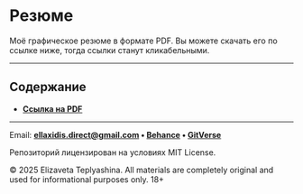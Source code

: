 # Резюме

Моё графическое резюме в формате PDF. Вы можете скачать его по ссылке ниже, тогда ссылки станут кликабельными.

---

## Содержание

- **[Ссылка на PDF](CONTENTS_RU/Resume.pdf)**

---

Email: **ellaxidis.direct@gmail.com &bull; [Behance](https://www.behance.net/ellaxidis) &bull; [GitVerse](https://gitverse.ru/ellaxidis)**

Репозиторий лицензирован на условиях MIT License.

&copy; 2025 Elizaveta Teplyashina. All materials are completely original and used for informational purposes only. 18+  
